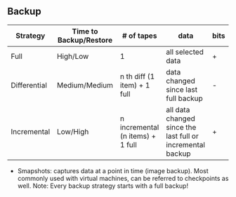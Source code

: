 ## Backup

| Strategy | Time to Backup/Restore | # of tapes | data | bits |  
|----- | ---------------------- | ---------- | ---- | ---- |
| Full | High/Low | 1 | all selected data | + |
| Differential | Medium/Medium | n th diff (1 item) + 1 full | data changed since last full backup | - |
| Incremental | Low/High | n incremental (n items) + 1 full | all data changed since the last full or incremental backup  | + |

* Smapshots: captures data at a point in time (image backup). Most commonly used with virtual machines, can be referred to checkpoints as well.
Note: Every backup strategy starts with a full backup!
